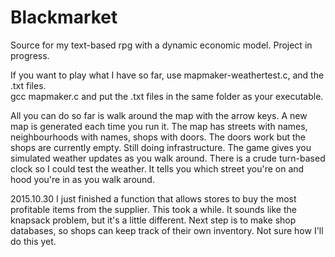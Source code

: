 # Blackmarket
Source for my text-based rpg with a dynamic economic model. Project in progress.

If you want to play what I have so far, use mapmaker-weathertest.c, and the .txt files.  
gcc mapmaker.c
and put the .txt files in the same folder as your executable.  

All you can do so far is walk around the map with the arrow keys.  A new map is generated each time you run it.  The map has streets with names, neighbourhoods with names, shops with doors.  The doors work but the shops are currently empty.  Still doing infrastructure.  The game gives you simulated weather updates as you walk around.  There is a crude turn-based clock so I could test the weather.  It tells you which street you're on and hood you're in as you walk around.

2015.10.30
I just finished a function that allows stores to buy the most profitable items from the supplier.  This took a while.  It sounds like the knapsack problem, but it's a little different.  Next step is to make shop databases, so shops can keep track of their own inventory.  Not sure how I'll do this yet.
